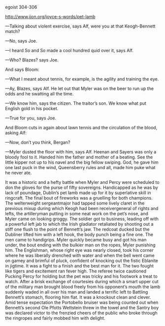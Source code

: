 egoist 304-306


http://www.jjon.org/joyce-s-words/pet-lamb


—Talking about violent exercise, says Alf, were you at that Keogh-Bennett match?

—No, says Joe.

—I heard So and So made a cool hundred quid over it, says Alf.

—Who? Blazes? says Joe.

And says Bloom:

—What I meant about tennis, for example, is the agility and training the eye.

—Ay, Blazes, says Alf. He let out that Myler was on the beer to run up the odds and he swatting all the time.

—We know him, says the citizen. The traitor’s son. We know what put English gold in his pocket.

—True for you, says Joe.

And Bloom cuts in again about lawn tennis and the circulation of the blood, asking Alf:

—Now, don’t you think, Bergan?

—Myler dusted the floor with him, says Alf. Heenan and Sayers was only a bloody fool to it. Handed him the father and mother of a beating. See the little kipper not up to his navel and the big fellow swiping. God, he gave him one last puck in the wind, Queensberry rules and all, made him puke what he never ate.

It was a historic and a hefty battle when Myler and Percy were scheduled to don the gloves for the purse of fifty sovereigns. Handicapped as he was by lack of poundage, Dublin’s pet lamb made up for it by superlative skill in ringcraft. The final bout of fireworks was a gruelling for both champions. The welterweight sergeantmajor had tapped some lively claret in the previous mixup during which Keogh had been receivergeneral of rights and lefts, the artilleryman putting in some neat work on the pet’s nose, and Myler came on looking groggy. The soldier got to business, leading off with a powerful left jab to which the Irish gladiator retaliated by shooting out a stiff one flush to the point of Bennett’s jaw. The redcoat ducked but the Dubliner lifted him with a left hook, the body punch being a fine one. The men came to handigrips. Myler quickly became busy and got his man under, the bout ending with the bulkier man on the ropes, Myler punishing him. The Englishman, whose right eye was nearly closed, took his corner where he was liberally drenched with water and when the bell went came on gamey and brimful of pluck, confident of knocking out the fistic Eblanite in jigtime. It was a fight to a finish and the best man for it. The two fought like tigers and excitement ran fever high. The referee twice cautioned Pucking Percy for holding but the pet was tricky and his footwork a treat to watch. After a brisk exchange of courtesies during which a smart upper cut of the military man brought blood freely from his opponent’s mouth the lamb suddenly waded in all over his man and landed a terrific left to Battling Bennett’s stomach, flooring him flat. It was a knockout clean and clever. Amid tense expectation the Portobello bruiser was being counted out when Bennett’s second Ole Pfotts Wettstein threw in the towel and the Santry boy was declared victor to the frenzied cheers of the public who broke through the ringropes and fairly mobbed him with delight.

